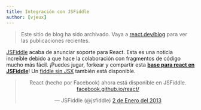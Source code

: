 ```yaml
---
title: Integración con JSFiddle
author: [vjeux]
---
```


<div class="scary">

> Este sitio de blog ha sido archivado. Vaya a [react.dev/blog](https://es.react.dev/blog) para ver las publicaciones recientes.

</div>

[JSFiddle](https://jsfiddle.net) acaba de anunciar soporte para React. Esta es una noticia increíble debido a que hace la colaboración con fragmentos de código mucho más fácil. ¡Puedes jugar, forkear y compartir esta **[base para react en JSFiddle](http://jsfiddle.net/vjeux/kb3gN/)**! Un [fiddle sin JSX](http://jsfiddle.net/vjeux/VkebS/) también está disponible.


<blockquote class="twitter-tweet" align="center"><p>React (hecho por Facebook) ahora está disponible en JSFiddle. <a href="http://t.co/wNQf9JPv5u" title="http://facebook.github.io/react/">facebook.github.io/react/</a></p>&mdash; JSFiddle (@jsfiddle) <a href="https://twitter.com/jsfiddle/status/341114115781177344">2 de Enero del 2013</a></blockquote>
